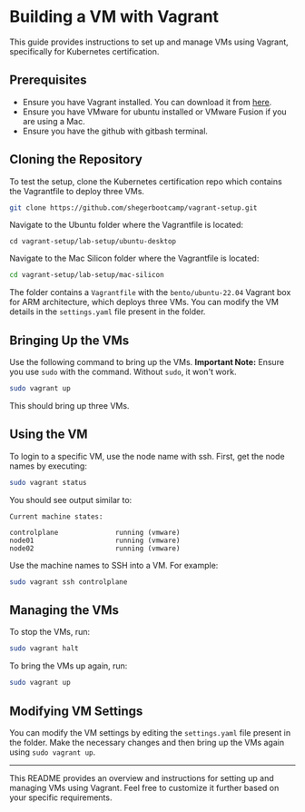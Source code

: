 # Building a VM with Vagrant

This guide provides instructions to set up and manage VMs using Vagrant, specifically for Kubernetes certification. 

## Prerequisites

- Ensure you have Vagrant installed. You can download it from [here](https://www.vagrantup.com/downloads).
- Ensure you have VMware for ubuntu installed or VMware Fusion if you are using a Mac.
- Ensure you have the github with gitbash terminal.

## Cloning the Repository

To test the setup, clone the Kubernetes certification repo which contains the Vagrantfile to deploy three VMs.

```bash
git clone https://github.com/shegerbootcamp/vagrant-setup.git
```


Navigate to the Ubuntu folder where the Vagrantfile is located:
```
cd vagrant-setup/lab-setup/ubuntu-desktop
```
Navigate to the Mac Silicon folder where the Vagrantfile is located:

```bash
cd vagrant-setup/lab-setup/mac-silicon

```
The folder contains a `Vagrantfile` with the `bento/ubuntu-22.04` Vagrant box for ARM architecture, which deploys three VMs. You can modify the VM details in the `settings.yaml` file present in the folder.

## Bringing Up the VMs

Use the following command to bring up the VMs. **Important Note:** Ensure you use `sudo` with the command. Without `sudo`, it won't work.

```bash
sudo vagrant up
```

This should bring up three VMs.

## Using the VM

To login to a specific VM, use the node name with ssh. First, get the node names by executing:

```bash
sudo vagrant status
```

You should see output similar to:

```
Current machine states:

controlplane              running (vmware)
node01                    running (vmware)
node02                    running (vmware)
```

Use the machine names to SSH into a VM. For example:

```bash
sudo vagrant ssh controlplane
```

## Managing the VMs

To stop the VMs, run:

```bash
sudo vagrant halt
```

To bring the VMs up again, run:

```bash
sudo vagrant up
```

## Modifying VM Settings

You can modify the VM settings by editing the `settings.yaml` file present in the folder. Make the necessary changes and then bring up the VMs again using `sudo vagrant up`.

---

This README provides an overview and instructions for setting up and managing VMs using Vagrant. Feel free to customize it further based on your specific requirements.
